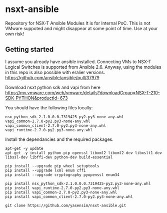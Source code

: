 # nsxt-ansible
Repository for NSX-T Ansible Modules
It is for Internal PoC. This is not VMware suppoted and might disappear at some point of time.
Use at your own risk!


## Getting started

I assume you already have ansible installed. Connecting VMs to NSX-T Logical Switches is supported from Ansible 2.6. Anyway, using the modules in this repo is also possible with eralier versions.
https://github.com/ansible/ansible/pull/37979

Download nsxt python sdk and vapi from here https://my.vmware.com/web/vmware/details?downloadGroup=NSX-T-210-SDK-PYTHON&productId=673

You should have the following files locally:
```
nsx_python_sdk-2.1.0.0.0.7319425-py2.py3-none-any.whl
vapi_common-2.7.0-py2.py3-none-any.whl
vapi_common_client-2.7.0-py2.py3-none-any.whl
vapi_runtime-2.7.0-py2.py3-none-any.whl
```

Install the dependancies and the required packages.

```
apt-get -y update
apt-get -y install python-pip openssl libxml2 libxml2-dev libxslt1-dev libssl-dev libffi-dev python-dev build-essential

pip install --upgrade pip wheel setuptools 
pip install --upgrade lxml enum cffi
pip install --upgrade cryptography pyopenssl enum34

pip install nsx_python_sdk-2.1.0.0.0.7319425-py2.py3-none-any.whl
pip install vapi_runtime-2.7.0-py2.py3-none-any.whl 
pip install vapi_common-2.7.0-py2.py3-none-any.whl
pip install vapi_common_client-2.7.0-py2.py3-none-any.whl
```

```
git clone https://github.com/yasensim/nsxt-ansible.git
```
